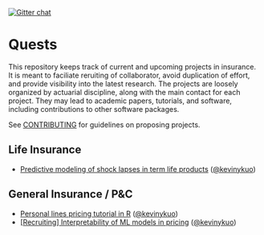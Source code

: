 [![Gitter chat](https://badges.gitter.im/kasa-official/gitter.png)](https://gitter.im/kasa-official/Lobby)

# Quests

This repository keeps track of current and upcoming projects in insurance. It is meant to faciliate reruiting of collaborator, avoid duplication of effort, and provide visibility into the latest research. The projects are loosely organized by actuarial discipline, along with the main contact for each project. They may lead to academic papers, tutorials, and software, including contributions to other software packages.

See [CONTRIBUTING](https://github.com/kasaai/quests/blob/master/CONTRIBUTING.md) for guidelines on proposing projects.

## Life Insurance

- [Predictive modeling of shock lapses in term life products](https://github.com/kasaai/quests/issues/4) ([@kevinykuo](https://github.com/kevinykuo))

## General Insurance / P&C

- [Personal lines pricing tutorial in R](https://github.com/kasaai/quests/issues/3) ([@kevinykuo](https://github.com/kevinykuo))
- [[Recruiting] Interpretability of ML models in pricing](https://github.com/kasaai/quests/issues/5) ([@kevinykuo](https://github.com/kevinykuo))
